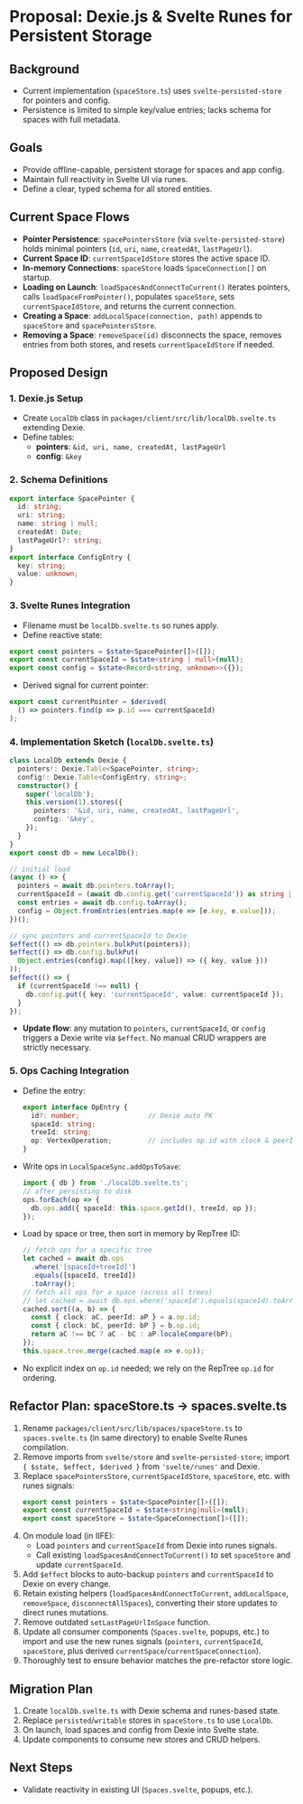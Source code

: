 # Proposal: Dexie.js & Svelte Runes for Persistent Storage

## Background
- Current implementation (`spaceStore.ts`) uses `svelte-persisted-store` for pointers and config.
- Persistence is limited to simple key/value entries; lacks schema for spaces with full metadata.

## Goals
- Provide offline-capable, persistent storage for spaces and app config.
- Maintain full reactivity in Svelte UI via runes.
- Define a clear, typed schema for all stored entities.

## Current Space Flows
- **Pointer Persistence**: `spacePointersStore` (via `svelte-persisted-store`) holds minimal pointers (`id`, `uri`, `name`, `createdAt`, `lastPageUrl`).
- **Current Space ID**: `currentSpaceIdStore` stores the active space ID.
- **In-memory Connections**: `spaceStore` loads `SpaceConnection[]` on startup.
- **Loading on Launch**: `loadSpacesAndConnectToCurrent()` iterates pointers, calls `loadSpaceFromPointer()`, populates `spaceStore`, sets `currentSpaceIdStore`, and returns the current connection.
- **Creating a Space**: `addLocalSpace(connection, path)` appends to `spaceStore` and `spacePointersStore`.
- **Removing a Space**: `removeSpace(id)` disconnects the space, removes entries from both stores, and resets `currentSpaceIdStore` if needed.

## Proposed Design

### 1. Dexie.js Setup
- Create `LocalDb` class in `packages/client/src/lib/localDb.svelte.ts` extending Dexie.
- Define tables:
  - **pointers**: `&id, uri, name, createdAt, lastPageUrl`
  - **config**: `&key`

### 2. Schema Definitions
```ts
export interface SpacePointer {
  id: string;
  uri: string;
  name: string | null;
  createdAt: Date;
  lastPageUrl?: string;
}
export interface ConfigEntry {
  key: string;
  value: unknown;
}
```

### 3. Svelte Runes Integration
- Filename must be `localDb.svelte.ts` so runes apply.
- Define reactive state:
```ts
export const pointers = $state<SpacePointer[]>([]);
export const currentSpaceId = $state<string | null>(null);
export const config = $state<Record<string, unknown>>({});
```
- Derived signal for current pointer:
```ts
export const currentPointer = $derived(
  () => pointers.find(p => p.id === currentSpaceId)
);
```

### 4. Implementation Sketch (`localDb.svelte.ts`)
```ts
class LocalDb extends Dexie {
  pointers!: Dexie.Table<SpacePointer, string>;
  config!: Dexie.Table<ConfigEntry, string>;
  constructor() {
    super('localDb');
    this.version(1).stores({
      pointers: '&id, uri, name, createdAt, lastPageUrl',
      config: '&key',
    });
  }
}
export const db = new LocalDb();

// initial load
(async () => {
  pointers = await db.pointers.toArray();
  currentSpaceId = (await db.config.get('currentSpaceId')) as string | null;
  const entries = await db.config.toArray();
  config = Object.fromEntries(entries.map(e => [e.key, e.value]));
})();

// sync pointers and currentSpaceId to Dexie
$effect(() => db.pointers.bulkPut(pointers));
$effect(() => db.config.bulkPut(
  Object.entries(config).map(([key, value]) => ({ key, value }))
));
$effect(() => {
  if (currentSpaceId !== null) {
    db.config.put({ key: 'currentSpaceId', value: currentSpaceId });
  }
});
```

- **Update flow**: any mutation to `pointers`, `currentSpaceId`, or `config` triggers a Dexie write via `$effect`. No manual CRUD wrappers are strictly necessary.

### 5. Ops Caching Integration

- Define the entry:
  ```ts
  export interface OpEntry {
    id?: number;                 // Dexie auto PK
    spaceId: string;
    treeId: string;
    op: VertexOperation;         // includes op.id with clock & peerId
  }
  ```

- Write ops in `LocalSpaceSync.addOpsToSave`:
  ```ts
  import { db } from './localDb.svelte.ts';
  // after persisting to disk
  ops.forEach(op => {
    db.ops.add({ spaceId: this.space.getId(), treeId, op });
  });
  ```

- Load by space or tree, then sort in memory by RepTree ID:
  ```ts
  // fetch ops for a specific tree
  let cached = await db.ops
    .where('[spaceId+treeId]')
    .equals([spaceId, treeId])
    .toArray();
  // fetch all ops for a space (across all trees)
  // let cached = await db.ops.where('spaceId').equals(spaceId).toArray();
  cached.sort((a, b) => {
    const { clock: aC, peerId: aP } = a.op.id;
    const { clock: bC, peerId: bP } = b.op.id;
    return aC !== bC ? aC - bC : aP.localeCompare(bP);
  });
  this.space.tree.merge(cached.map(e => e.op));
  ```

- No explicit index on `op.id` needed; we rely on the RepTree `op.id` for ordering.

## Refactor Plan: spaceStore.ts → spaces.svelte.ts
1. Rename `packages/client/src/lib/spaces/spaceStore.ts` to `spaces.svelte.ts` (in same directory) to enable Svelte Runes compilation.
2. Remove imports from `svelte/store` and `svelte-persisted-store`; import `{ $state, $effect, $derived }` from `'svelte/runes'` and Dexie.
3. Replace `spacePointersStore`, `currentSpaceIdStore`, `spaceStore`, etc. with runes signals:
   ```ts
   export const pointers = $state<SpacePointer[]>([]);
   export const currentSpaceId = $state<string|null>(null);
   export const spaceStore = $state<SpaceConnection[]>([]);
   ```
4. On module load (in IIFE):
   - Load `pointers` and `currentSpaceId` from Dexie into runes signals.
   - Call existing `loadSpacesAndConnectToCurrent()` to set `spaceStore` and update `currentSpaceId`.
5. Add `$effect` blocks to auto-backup `pointers` and `currentSpaceId` to Dexie on every change.
6. Retain existing helpers (`loadSpacesAndConnectToCurrent`, `addLocalSpace`, `removeSpace`, `disconnectAllSpaces`), converting their store updates to direct runes mutations.
7. Remove outdated `setLastPageUrlInSpace` function.
8. Update all consumer components (`Spaces.svelte`, popups, etc.) to import and use the new runes signals (`pointers`, `currentSpaceId`, `spaceStore`, plus derived `currentSpace`/`currentSpaceConnection`).
9. Thoroughly test to ensure behavior matches the pre-refactor store logic.

## Migration Plan
1. Create `localDb.svelte.ts` with Dexie schema and runes-based state.
2. Replace `persisted`/`writable` stores in `spaceStore.ts` to use `LocalDb`.
3. On launch, load spaces and config from Dexie into Svelte state.
4. Update components to consume new stores and CRUD helpers.

## Next Steps
- Validate reactivity in existing UI (`Spaces.svelte`, popups, etc.).